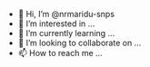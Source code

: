 - 👋 Hi, I’m @nrmaridu-snps
- 👀 I’m interested in ...
- 🌱 I’m currently learning ...
- 💞️ I’m looking to collaborate on ...
- 📫 How to reach me ...

<!---
nrmaridu-snps/nrmaridu-snps is a ✨ special ✨ repository because its `README.md` (this file) appears on your GitHub profile.
You can click the Preview link to take a look at your changes.
--->
